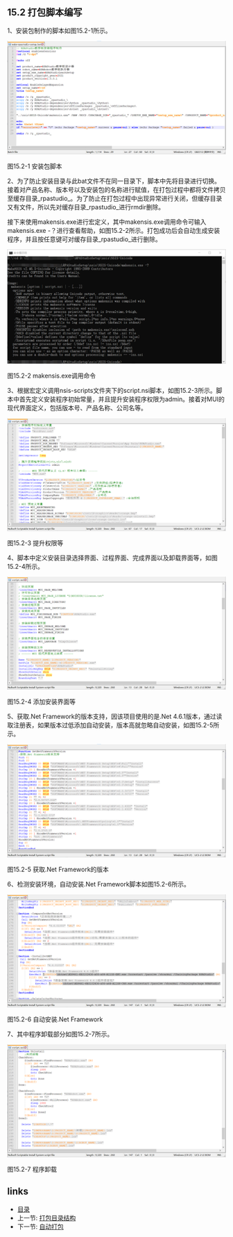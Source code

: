 ## 15.2 打包脚本编写

1、安装包制作的脚本如图15.2-1所示。

![](images/15.2-1.png)

图15.2-1 安装包脚本

2、为了防止安装目录与此bat文件不在同一目录下，脚本中先将目录进行切换。接着对产品名称、版本号以及安装包的名称进行赋值，在打包过程中都将文件拷贝至缓存目录_rpastudio_。为了防止在打包过程中出现异常进行关闭，但缓存目录又有文件，所以先对缓存目录_rpastudio_进行rmdir删除。

接下来使用makensis.exe进行宏定义，其中makensis.exe调用命令可输入makensis.exe -？进行查看帮助，如图15.2-2所示。打包成功后会自动生成安装程序，并且按任意键可对缓存目录_rpastudio_进行删除。

![](images/15.2-2.png)

图15.2-2 makensis.exe调用命令

3、根据宏定义调用nsis-scripts文件夹下的script.nsi脚本，如图15.2-3所示。脚本中首先定义安装程序初始常量，并且提升安装程序权限为admin。接着对MUI的现代界面定义，包括版本号、产品名称、公司名等。

![](images/15.2-3.png)

图15.2-3 提升权限等

4、脚本中定义安装目录选择界面、过程界面、完成界面以及卸载界面等，如图15.2-4所示。

![](images/15.2-4.png)

图15.2-4 添加安装界面等

5、获取.Net Framework的版本支持，因该项目使用的是.Net 4.6.1版本，通过读取注册表，如果版本过低添加自动安装，版本高就忽略自动安装，如图15.2-5所示。

![](images/15.2-5.png)

图15.2-5 获取.Net Framework的版本

6、检测安装环境，自动安装.Net Framework脚本如图15.2-6所示。

![](images/15.2-6.png)

图15.2-6 自动安装.Net Framework

7、其中程序卸载部分如图15.2-7所示。

![](images/15.2-7.png)

图15.2-7 程序卸载

## links
   * [目录](<preface.md>)
   * 上一节: [打包目录结构](<15.1.md>)
   * 下一节: [自动打包](<15.3.md>)